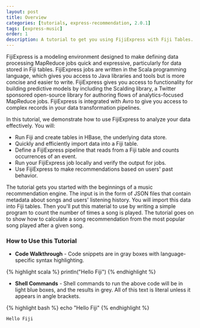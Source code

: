 ```yaml
---
layout: post
title: Overview
categories: [tutorials, express-recommendation, 2.0.1]
tags: [express-music]
order: 1
description: A tutorial to get you using FijiExpress with Fiji Tables.
---
```


FijiExpress is a modeling environment designed to make defining data processing MapReduce
jobs quick and expressive, particularly for data stored in Fiji tables. FijiExpress jobs
are written in the Scala programming language, which gives you access to Java libraries and
tools but is more concise and easier to write. FijiExpress gives you access to functionality for
building predictive models by including the Scalding library, a Twitter sponsored open-source library
for authoring flows of analytics-focused MapReduce jobs.
FijiExpress is integrated with Avro to give you access to complex records in your data
transformation pipelines.

In this tutorial, we demonstrate how to use FijiExpress to analyze your data effectively. You will:

* Run Fiji and create tables in HBase, the underlying data store.
* Quickly and efficiently import data into a Fiji table.
* Define a FijiExpress pipeline that reads from a Fiji table and counts occurrences of an event.
* Run your FijiExpress job locally and verify the output for jobs.
* Use FijiExpress to make recommendations based on users' past behavior.

The tutorial gets you started with the beginnings of a music recommendation engine. The input is in
the form of JSON files that contain metadata about songs and users' listening history. You will import this
data into Fiji tables. Then you'll put this material to use
by writing a simple program to count the number of times a song is played. The tutorial
goes on to show how to calculate a song recommendation from the most popular song played
after a given song.

### How to Use this Tutorial

* **Code Walkthrough** - Code snippets are in gray boxes with language-specific syntax highlighting.

{% highlight scala %}
println("Hello Fiji")
{% endhighlight %}

* **Shell Commands** - Shell commands to run the above code will be in light blue boxes, and the results in grey.
All of this text is literal unless it appears in angle brackets.

<div class="userinput">
{% highlight bash %}
echo "Hello Fiji"
{% endhighlight %}
</div>

    Hello Fiji


